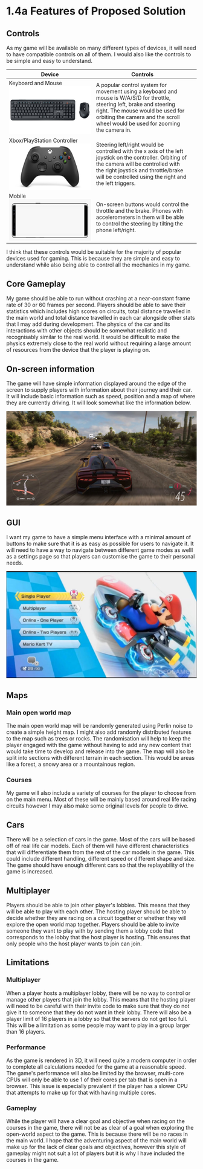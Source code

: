# 1.4a Features of Proposed Solution

## Controls

As my game will be available on many different types of devices, it will need to have compatible controls on all of them. I would also like the controls to be simple and easy to understand.

| Device                                                             | Controls                                                                                                                                                                                                                                         |   |
| ------------------------------------------------------------------ | ------------------------------------------------------------------------------------------------------------------------------------------------------------------------------------------------------------------------------------------------ | - |
| Keyboard and Mouse![](../.gitbook/assets/image.png)                | A popular control system for movement using a keyboard and mouse is W/A/S/D for throttle, steering left, brake and steering right. The mouse would be used for orbiting the camera and the scroll wheel would be used for zooming the camera in. |   |
| Xbox/PlayStation Controller![](<../.gitbook/assets/image (3).png>) | Steering left/right would be controlled with the x axis of the left joystick on the controller. Orbiting of the camera will be controlled with the right joystick and throttle/brake will be controlled using the right and the left triggers.   |   |
| Mobile![](<../.gitbook/assets/image (2).png>)                      | On-screen buttons would control the throttle and the brake. Phones with accelerometers in them will be able to control the steering by tilting the phone left/right.                                                                             |   |

I think that these controls would be suitable for the majority of popular devices used for gaming. This is because they are simple and easy to understand while also being able to control all the mechanics in my game.

## Core Gameplay

My game should be able to run without crashing at a near-constant frame rate of 30 or 60 frames per second. Players should be able to save their statistics which includes high scores on circuits, total distance travelled in the main world and total distance travelled in each car alongside other stats that I may add during development. The physics of the car and its interactions with other objects should be somewhat realistic and recognisably similar to the real world. It would be difficult to make the physics extremely close to the real world without requiring a large amount of resources from the device that the player is playing on.

## On-screen information

The game will have simple information displayed around the edge of the screen to supply players with information about their journey and their car. It will include basic information such as speed, position and a map of where they are currently driving. It will look somewhat like the information below.

![A screenshot from Forza Horizon 5](<../.gitbook/assets/OnPaste.20220527-145258 (1).png>)

## GUI

I want my game to have a simple menu interface with a minimal amount of buttons to make sure that it is as easy as possible for users to navigate it. It will need to have a way to navigate between different game modes as welll as a settings page so that players can customise the game to their personal needs.

![A screenshot of the menu from Mario Kart 8](<../.gitbook/assets/image (6).png>)

## Maps

### Main open world map

The main open world map will be randomly generated using Perlin noise to create a simple height map. I might also add randomly distributed features to the map such as trees or rocks. The randomisation will help to keep the player engaged with the game without having to add any new content that would take time to develop and release into the game. The map will also be split into sections with different terrain in each section. This would be areas like a forest, a snowy area or a mountainous region.

### Courses

My game will also include a variety of courses for the player to choose from on the main menu. Most of these will be mainly based around real life racing circuits however I may also make some original levels for people to drive.

## Cars

There will be a selection of cars in the game. Most of the cars will be based off of real life car models. Each of them will have different characteristics that will differentiate them from the rest of the car models in the game. This could include different handling, different speed or different shape and size. The game should have enough different cars so that the replayability of the game is increased.

## Multiplayer

Players should be able to join other player's lobbies. This means that they will be able to play with each other. The hosting player should be able to decide whether they are racing on a circuit together or whether they will explore the open world map together. Players should be able to invite someone they want to play with by sending them a lobby code that corresponds to the lobby that the host player is hosting. This ensures that only people who the host player wants to join can join.

## Limitations

### Multiplayer

When a player hosts a multiplayer lobby, there will be no way to control or manage other players that join the lobby. This means that the hosting player will need to be careful with their invite code to make sure that they do not give it to someone that they do not want in their lobby. There will also be a player limit of 16 players in a lobby so that the servers do not get too full. This will be a limitation as some people may want to play in a group larger than 16 players.

### Performance

As the game is rendered in 3D, it will need quite a modern computer in order to complete all calculations needed for the game at a reasonable speed. The game's performance will also be limited by the browser, multi-core CPUs will only be able to use 1 of their cores per tab that is open in a browser. This issue is especially prevalent if the player has a slower CPU that attempts to make up for that with having multiple cores.

### Gameplay

While the player will have a clear goal and objective when racing on the courses in the game, there will not be as clear of a goal when exploring the open-world aspect to the game. This is because there will be no races in the main world. I hope that the adventuring aspect of the main world will make up for the lack of clear goals and objectives, however this style of gameplay might not suit a lot of players but it is why I have included the courses in the game.

